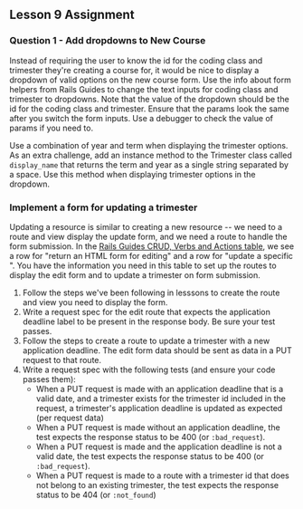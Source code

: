 ## Lesson 9 Assignment

### Question 1 - Add dropdowns to New Course
Instead of requiring the user to know the id for the coding class and trimester they're creating a course for, it would be nice to display a dropdown of valid options on the new course form. Use the info about form helpers from Rails Guides to change the text inputs for coding class and trimester to dropdowns. Note that the value of the dropdown should be the id for the coding class and trimester. Ensure that the params look the same after you switch the form inputs. Use a debugger to check the value of params if you need to.

Use a combination of year and term when displaying the trimester options. As an extra challenge, add an instance method to the Trimester class called `display_name` that returns the term and year as a single string separated by a space. Use this method when displaying trimester options in the dropdown.

### Implement a form for updating a trimester
Updating a resource is similar to creating a new resource -- we need to a route and view display the update form, and we need a route to handle the form submission. In the [Rails Guides CRUD, Verbs and Actions table](https://guides.rubyonrails.org/routing.html#crud-verbs-and-actions), we see a row for "return an HTML form for editing" and a row for "update a specific <resource>". You have the information you need in this table to set up the routes to display the edit form and to update a trimester on form submission.

1. Follow the steps we've been following in lesssons to create the route and view you need to display the form.
2. Write a request spec for the edit route that expects the application deadline label to be present in the response body. Be sure your test passes.
3. Follow the steps to create a route to update a trimester with a new application deadline. The edit form data should be sent as data in a PUT request to that route.
4. Write a request spec with the following tests (and ensure your code passes them):
    - When a PUT request is made with an application deadline that is a valid date, and a trimester exists for the trimester id included in the request, a trimester's application deadline is updated as expected (per request data)
    - When a PUT request is made without an application deadline, the test expects the response status to be 400 (or `:bad_request`). 
    - When a PUT request is made and the application deadline is not a valid date, the test expects the response status to be 400 (or `:bad_request`). 
    - When a PUT request is made to a route with a trimester id that does not belong to an existing trimester, the test expects the response status to be 404 (or `:not_found`)

